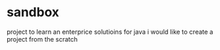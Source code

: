# sandbox
project to learn an enterprice solutioins for java
i would like to create a project from the scratch 

